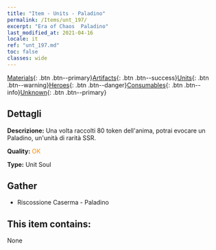 ```yaml
---
title: "Item - Units - Paladino"
permalink: /Items/unt_197/
excerpt: "Era of Chaos  Paladino"
last_modified_at: 2021-04-16
locale: it
ref: "unt_197.md"
toc: false
classes: wide
---
```

 [Materials](/it/Items/){: .btn .btn--primary}[Artifacts](/it/Items/Artifacts/){: .btn .btn--success}[Units](/it/Items/Units/){: .btn .btn--warning}[Heroes](/it/Items/Heroes/){: .btn .btn--danger}[Consumables](/it/Items/Consumables/){: .btn .btn--info}[Unknown](/it/Items/Unknown/){: .btn .btn--primary}

## Dettagli
 **Descrizione:** Una volta raccolti 80 token dell'anima, potrai evocare un Paladino, un'unità di rarità SSR.

 **Quality:** <span style="color: #FF8C00">OK</span>

 **Type:** Unit Soul

## Gather

*    Riscossione Caserma - Paladino 

## This item contains:

  None

